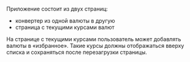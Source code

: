 
Приложение состоит из двух страниц:
* конвертер из одной валюты в другую
* страница с текущими курсами валют

На странице с текущими курсами пользователь может добавлять валюты в «избранное». Такие курсы должны отображаться вверху списка и сохраняться после перезагрузки страницы.